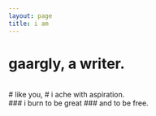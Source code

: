 ```yaml
---
layout: page
title: i am
---
```


# gaargly, a writer.
<br>
# like you,
# i ache with aspiration.
<br>
### i burn to be great
### and to be free.
